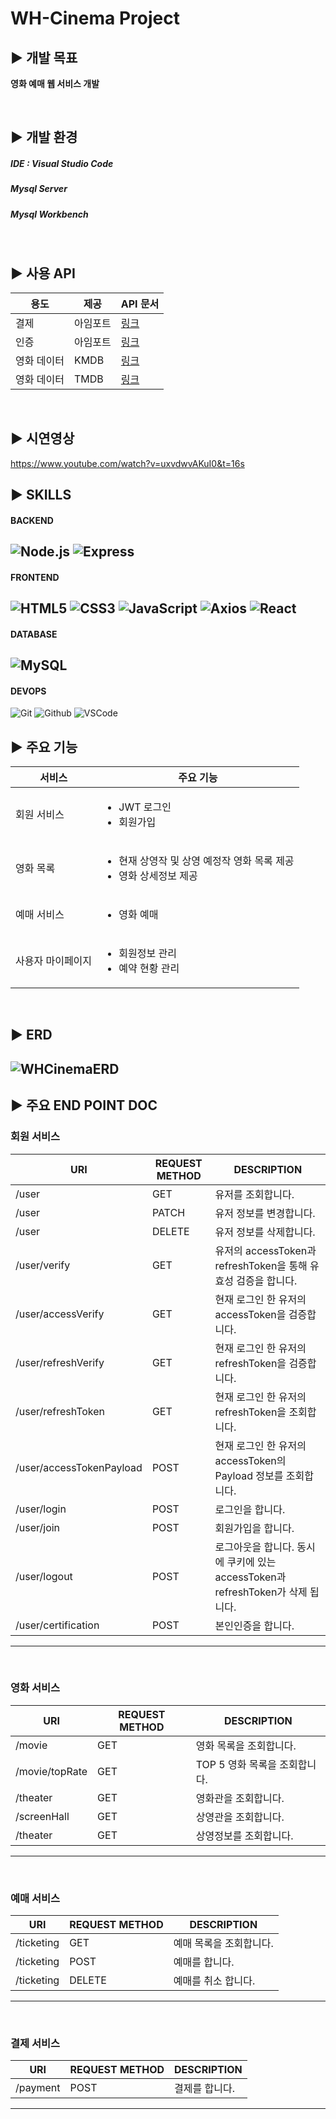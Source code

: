 WH-Cinema Project
=

## ▶️ 개발 목표
<strong>
    <p>영화 예매 웹 서비스 개발</p>
</strong>
<br/>

## ▶️ 개발 환경
##### IDE : Visual Studio Code
##### Mysql Server
##### Mysql Workbench
<br/>

## ▶️ 사용 API
|용도|제공|API 문서|
|---------------|----------------|------------------------|
|결제|아임포트|[링크](https://developers.portone.io/docs/ko/readme?v=v1)|
|인증|아임포트|[링크](https://developers.portone.io/docs/ko/readme?v=v1)|
|영화 데이터|KMDB|[링크](https://www.kmdb.or.kr/eng/main)|
|영화 데이터|TMDB|[링크](https://www.themoviedb.org/?language=ko)|
<br/>

## ▶️ 시연영상
https://www.youtube.com/watch?v=uxvdwvAKuI0&t=16s

## ▶️ SKILLS
#### BACKEND
![Node.js](https://img.shields.io/badge/Node.js-339933?style=for-the-badge&logo=Node.js&logoColor=white)
![Express](https://img.shields.io/badge/-Express-373737?style=for-the-badge&logo=Express&logoColor=white)
---

#### FRONTEND
![HTML5](https://img.shields.io/badge/HTML5-E34F26?style=for-the-badge&logo=HTML5&logoColor=white)
![CSS3](https://img.shields.io/badge/css3-%231572B6.svg?style=for-the-badge&logo=css&logoColor=white)
![JavaScript](https://img.shields.io/badge/javascript-%23323330.svg?style=for-the-badge&logo=javascript&logoColor=%23F7DF1E)
![Axios](https://img.shields.io/badge/Axios-5A29E4?style=for-the-badge&logo=Axios&logoColor=white)
![React](https://shields.io/badge/react-black?logo=react&style=for-the-badge)
---

#### DATABASE
![MySQL](https://img.shields.io/badge/Mysql-4479A1?style=for-the-badge&logo=Mysql&logoColor=white)
---

#### DEVOPS
![Git](https://img.shields.io/badge/Git-F05032?style=for-the-badge&logo=git&logoColor=white)
![Github](https://img.shields.io/badge/Github-181717?style=for-the-badge&logo=Github&logoColor=white)
![VSCode](https://img.shields.io/badge/VSCode-2C2C32.svg?style=for-the-badge&logo=visual-studio-code&logoColor=22ABF3)
<br/>

## ▶️ 주요 기능
|서비스|주요 기능|
|---------------|----------------|
|회원 서비스|<ul><li>JWT 로그인</li><li>회원가입</li></ul>|
|영화 목록|<ul><li>현재 상영작 및 상영 예정작 영화 목록 제공</li><li>영화 상세정보 제공</li></ul>|
|예매 서비스|<ul><li>영화 예매</li></ul>|
|사용자 마이페이지|<ul><li>회원정보 관리</li><li>예약 현황 관리</li></ul>|
<br/>


## ▶️ ERD
![WHCinemaERD](https://github.com/98Woonho/WH-Cinema/assets/145889732/436bdc7d-b5e2-40f5-8dc5-3f8335974777)
<br/>
---

## ▶️ 주요 END POINT DOC
### 회원 서비스
| URI           | REQUEST METHOD | DESCRIPTION            |
|---------------|----------------|------------------------|
| /user         | GET            | 유저를 조회합니다. |
| /user         | PATCH           | 유저 정보를 변경합니다. |
| /user         | DELETE         | 유저 정보를 삭제합니다. |
| /user/verify     | GET         | 유저의 accessToken과 refreshToken을 통해 유효성 검증을 합니다. |
| /user/accessVerify     | GET              | 현재 로그인 한 유저의 accessToken을 검증합니다. |
| /user/refreshVerify    | GET              | 현재 로그인 한 유저의 refreshToken을 검증합니다. |
| /user/refreshToken     | GET              | 현재 로그인 한 유저의 refreshToken을 조회합니다. |
| /user/accessTokenPayload     | POST               | 현재 로그인 한 유저의 accessToken의 Payload 정보를 조회합니다. |
| /user/login    | POST               | 로그인을 합니다. |
| /user/join     | POST               | 회원가입을 합니다. |
| /user/logout    | POST             | 로그아웃을 합니다. 동시에 쿠키에 있는 accessToken과 refreshToken가 삭제 됩니다. |
| /user/certification    | POST             | 본인인증을 합니다. |
---
<br/>


### 영화 서비스
| URI           | REQUEST METHOD | DESCRIPTION            |
|---------------|----------------|------------------------|
| /movie | GET         | 영화 목록을 조회합니다. | 
| /movie/topRate | GET           | TOP 5 영화 목록을 조회합니다. |
| /theater | GET           | 영화관을 조회합니다. |
| /screenHall | GET        | 상영관을 조회합니다. |
| /theater | GET           | 상영정보를 조회합니다. |
---
<br/>

### 예매 서비스
| URI                | REQUEST METHOD | DESCRIPTION                  |
|--------------------|----------------|------------------------------|
| /ticketing       | GET                | 예매 목록을 조회합니다. |
| /ticketing       | POST               | 예매를 합니다. |
| /ticketing       | DELETE                | 예매를 취소 합니다. |
---
<br/>

### 결제 서비스
| URI           | REQUEST METHOD | DESCRIPTION            |
|---------------|----------------|------------------------|
| /payment         | POST              | 결제를 합니다. |

---
<br/>
